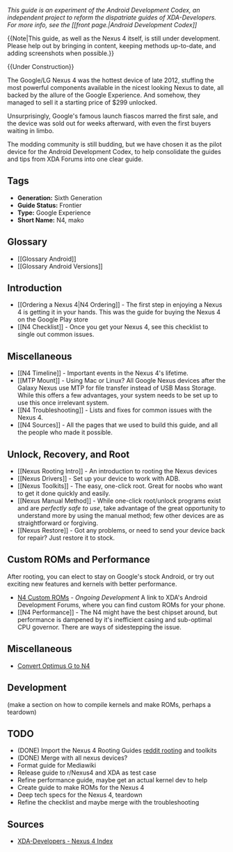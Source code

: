 *This guide is an experiment of the Android Development Codex, an independent project to reform the dispatriate guides of XDA-Developers. For more info, see the [[front page.|Android Development Codex]]*

{{Note|This guide, as well as the Nexus 4 itself, is still under development. Please help out by bringing in content, keeping methods up-to-date, and adding screenshots when possible.}}

{{Under Construction}}

The Google/LG Nexus 4 was the hottest device of late 2012, stuffing the most powerful components available in the nicest looking Nexus to date, all backed by the allure of the Google Experience. And somehow, they managed to sell it a starting price of $299 unlocked.

Unsurprisingly, Google's famous launch fiascos marred the first sale, and the device was sold out for weeks afterward, with even the first buyers waiting in limbo. 

The modding community is still budding, but we have chosen it as the pilot device for the Android Development Codex, to help consolidate the guides and tips from XDA Forums into one clear guide.

## Tags

* **Generation:** Sixth Generation
* **Guide Status:** Frontier
* **Type:** Google Experience
* **Short Name:** N4, mako

## Glossary

* [[Glossary Android]]
* [[Glossary Android Versions]]

## Introduction

* [[Ordering a Nexus 4|N4 Ordering]] - The first step in enjoying a Nexus 4 is getting it in your hands. This was the guide for buying the Nexus 4 on the Google Play store
* [[N4 Checklist]] - Once you get your Nexus 4, see this checklist to single out common issues.

## Miscellaneous

* [[N4 Timeline]] - Important events in the Nexus 4's lifetime.
* [[MTP Mount]] - Using Mac or Linux? All Google Nexus devices after the Galaxy Nexus use MTP for file transfer instead of USB Mass Storage. While this offers a few advantages, your system needs to be set up to use this once irrelevant system.
* [[N4 Troubleshooting]] - Lists and fixes for common issues with the Nexus 4.
* [[N4 Sources]] - All the pages that we used to build this guide, and all the people who made it possible.

## Unlock, Recovery, and Root

* [[Nexus Rooting Intro]] - An introduction to rooting the Nexus devices
* [[Nexus Drivers]] - Set up your device to work with ADB.
* [[Nexus Toolkits]] - The easy, one-click root. Great for noobs who want to get it done quickly and easily.
* [[Nexus Manual Method]] - While one-click root/unlock programs exist and are *perfectly safe to use*, take advantage of the great opportunity to understand more by using the manual method; few other devices are as straightforward or forgiving.
* [[Nexus Restore]] - Got any problems, or need to send your device back for repair? Just restore it to stock.

## Custom ROMs and Performance

After rooting, you can elect to stay on Google's stock Android, or try out exciting new features and kernels with better performance.

* [N4 Custom ROMs](http://forum.xda-developers.com/forumdisplay.php?f=1911) - *Ongoing Development* A link to XDA's Android Development Forums, where you can find custom ROMs for your phone.
* [[N4 Performance]] - The N4 might have the best chipset around, but performance is dampened by it's inefficient casing and sub-optimal CPU governor. There are ways of sidestepping the issue.

## Miscellaneous

* [Convert Optimus G to N4](http://forum.xda-developers.com/showthread.php?t=2099784)

## Development

(make a section on how to compile kernels and make ROMs, perhaps a teardown)

## TODO

* (DONE) Import the Nexus 4 Rooting Guides [reddit rooting](http://www.reddit.com/r/nexus4/comments/14kghb/how_to_unlockroot_your_nexus_4_with_adb_a/) and toolkits
* (DONE) Merge with all nexus devices?
* Format guide for Mediawiki
* Release guide to r/Nexus4 and XDA as test case
* Refine performance guide, maybe get an actual kernel dev to help
* Create guide to make ROMs for the Nexus 4
* Deep tech specs for the Nexus 4, teardown
* Refine the checklist and maybe merge with the troubleshooting

## Sources

* [XDA-Developers - Nexus 4 Index](http://forum.xda-developers.com/showthread.php?t=1975842)